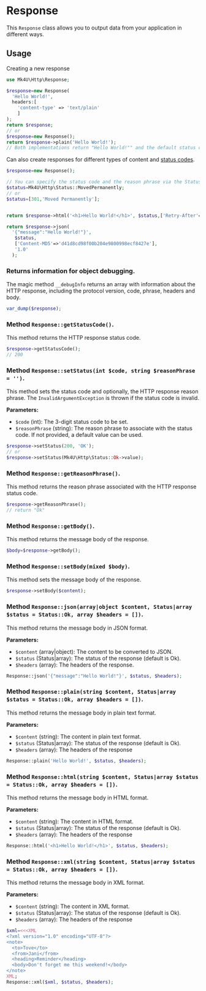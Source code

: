 # Response
This `Response` class allows you to output data from your application in different ways.

## Usage

Creating a new response
```php
use Mk4U\Http\Response;

$response=new Response(
  'Hello World!',
  headers:[
    'content-type' => 'text/plain'
    ]
);
return $response;
// or
$response=new Response();
return $response->plain('Hello World!');
// Both implementations return "Hello World!"" and the default status code is 200.
```

Can also create responses for different types of content and [status codes](https://github.com/alexsandrov16/http/blob/main/docs/status.md).
```php
$response=new Response();

// You can specify the status code and the reason phrase via the Status enum or as an array.
$status=Mk4U\Http\Status::MovedPermanently;
// or
$status=[301,'Moved Permanently'];


return $response->html('<h1>Hello World!</h1>', $status,['Retry-After'=>'Retry-After: 120'],'1.2');

return $response->json(
  '{"message":"Hello World!"}',
   $status,
   ['Content-MD5'=>'d41d8cd98f00b204e9800998ecf8427e'],
   '1.0'
  );
```

### Returns information for object debugging.
The magic method `__debugInfo` returns an array with information about the HTTP response, including the protocol version, code, phrase, headers and body.
```php
var_dump($response);
```

### Method `Response::getStatusCode()`.
This method returns the HTTP response status code.
```php
$response->getStatusCode();
// 200
```

### Method `Response::setStatus(int $code, string $reasonPhrase = '')`.
This method sets the status code and optionally, the HTTP response reason phrase. The `InvalidArgumentException` is thrown if the status code is invalid.

**Parameters:**
- `$code` (int): The 3-digit status code to be set.
- `$reasonPhrase` (string): The reason phrase to associate with the status code. If not provided, a default value can be used.

```php
$response->setStatus(200, 'OK');
// or
$response->setStatus(Mk4U\Http\Status::Ok->value);
```

### Method `Response::getReasonPhrase()`.
This method returns the reason phrase associated with the HTTP response status code.

```php
$response->getReasonPhrase();
// return "Ok"
```

### Method `Response::getBody()`.
This method returns the message body of the response.

```php
$body=$response->getBody();
```

### Method `Response::setBody(mixed $body)`.
This method sets the message body of the response.

```php
$response->setBody($content);
```

### Method `Response::json(array|object $content, Status|array $status = Status::Ok, array $headers = [])`.
This method returns the message body in JSON format.

**Parameters:**
- `$content` (array|object): The content to be converted to JSON.
- `$status` (Status|array): The status of the response (default is Ok).
- `$headers` (array): The headers of the response.

```php
Response::json('{"message":"Hello World!"}', $status, $headers);
```

### Method `Response::plain(string $content, Status|array $status = Status::Ok, array $headers = [])`.
This method returns the message body in plain text format.

**Parameters:**
- `$content` (string): The content in plain text format.
- `$status` (Status|array): The status of the response (default is Ok).
- `$headers` (array): The headers of the response

```php
Response::plain('Hello World!', $status, $headers);
```

### Method `Response::html(string $content, Status|array $status = Status::Ok, array $headers = [])`.
This method returns the message body in HTML format.

**Parameters:**
- `$content` (string): The content in HTML format.
- `$status` (Status|array): The status of the response (default is Ok).
- `$headers` (array): The headers of the response

```php
Response::html('<h1>Hello World!</h1>', $status, $headers);
```

### Method `Response::xml(string $content, Status|array $status = Status::Ok, array $headers = [])`.
This method returns the message body in XML format.

**Parameters:**
- `$content` (string): The content in XML format.
- `$status` (Status|array): The status of the response (default is Ok).
- `$headers` (array): The headers of the response

```php
$xml=<<<XML
<?xml version="1.0" encoding="UTF-8"?>
<note>
  <to>Tove</to>
  <from>Jani</from>
  <heading>Reminder</heading>
  <body>Don't forget me this weekend!</body>
</note>
XML;
Response::xml($xml, $status, $headers);
```